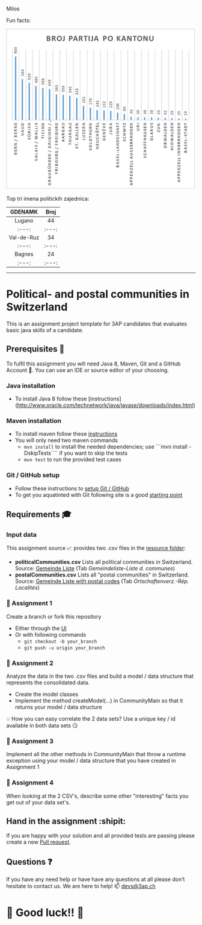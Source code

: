 Milos 

Fun facts:




![alt text](https://github.com/MiloS444/T1/blob/master/ca-be-MiloS444-master/img/Untitled.png)



Top tri imena politickih zajednica:

| GDENAMK | Broj | 
| :---: | :---: | 
| Lugano	| 44 | 
| :---: | :---: | 
|Val-de-Ruz	|34|
| :---: | :---: | 
|Bagnes	|24|
| :---: | :---: | 




----------------------------------------------------------------------------------------------------------
# Political- and postal communities in Switzerland
This is an assignment project template for 3AP candidates that evaluates basic java skills of a candidate.
##  Prerequisites :school_satchel:
To fulfil this assignment you will need Java 8, Maven, Git and a GitHub Account :octopus:. You can use an IDE or source editor of your choosing.
### Java installation
* To install Java 8 follow these [instructions] (http://www.oracle.com/technetwork/java/javase/downloads/index.html)

### Maven installation
* To install maven follow these [instructions](https://maven.apache.org/install.html)
* You will only need two maven commands
  * ```mvn install``` to install the needed dependencies; use ```mvn install -DskipTests```` if you want to skip the tests
  * ```mvn test``` to run the provided test cases

### Git / GitHub setup
* Follow these instructions to [setup Git / GitHub](https://help.github.com/articles/set-up-git/)
* To get you aquatinted with Git following site is a good [starting point](https://git-scm.com/book/en/v2/Getting-Started-Git-Basics)

## Requirements :mortar_board:
### Input data
This assignment source :chart_with_upwards_trend: provides two .csv files in the [resource folder](src/main/resources/):
* __politicalCommunities.csv__
Lists all political communities in Switzerland.
Source: [Gemeinde Liste](http://www.bfs.admin.ch/bfs/portal/de/index/infothek/nomenklaturen/blank/blank/gem_liste/03.html) (Tab *Gemeindeliste-Liste d. communes*)
* __postalCommunities.csv__
Lists all "postal communities" in Switzerland.
Source: [Gemeinde Liste with postal codes](http://www.bfs.admin.ch/bfs/portal/de/index/infothek/nomenklaturen/blank/blank/gem_liste/04.Document.82420.xls) (Tab *Ortschaftenverz.-Rép. Localités*)

### :memo: Assignment 1
Create a branch or fork this repository
* Either through the [UI](https://help.github.com/articles/creating-and-deleting-branches-within-your-repository/)
* Or with following commands
  * ```git checkout -b your_branch```
  * ```git push -u origin your_branch```

### :memo: Assignment 2
Analyze the data in the two .csv files and build a model / data structure that represents the consolidated data.
* Create the model classes
* Implement the method createModel(...) in CommunityMain so that it returns your model / data structure

:bulb: How you can easy correlate the 2 data sets? Use a unique key / id available in both data sets :smirk:

### :memo: Assignment 3
Implement all the other methods in CommunityMain that throw a runtime exception using your model / data structure that you have created in Assignment 1

### :memo: Assignment 4
When looking at the 2 CSV's, describe some other "interesting" facts you get out of your data set's.

## Hand in the assignment :shipit:
If you are happy with your solution and all provided tests are passing please create a new [Pull request](https://github.com/3AP-AG/candidate-assignments/compare).

## Questions :question:
If you have any need help or have have any questions at all please don’t hesitate to contact us. We are here to help! :mailbox: <devs@3ap.ch>

# :tada: Good luck!! :tada:
